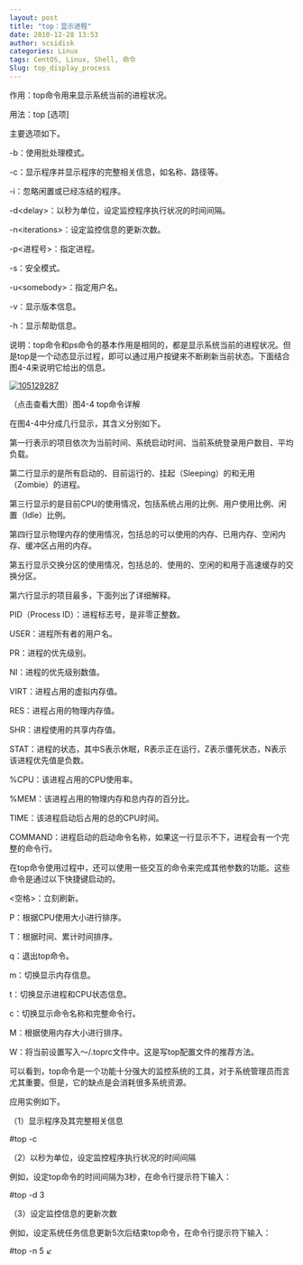 ```yaml
---
layout: post
title: "top：显示进程"
date: 2010-12-28 13:53
author: scsidisk
categories: Linux
tags: CentOS, Linux, Shell, 命令
Slug: top_display_process
---
```


作用：top命令用来显示系统当前的进程状况。

用法：top [选项]

主要选项如下。

-b：使用批处理模式。

-c：显示程序并显示程序的完整相关信息，如名称、路径等。

-i：忽略闲置或已经冻结的程序。

-d\<delay\>：以秒为单位，设定监控程序执行状况的时间间隔。

-n\<iterations\>：设定监控信息的更新次数。

-p\<进程号\>：指定进程。

-s：安全模式。

-u\<somebody\>：指定用户名。

-v：显示版本信息。

-h：显示帮助信息。

说明：top命令和ps命令的基本作用是相同的，都是显示系统当前的进程状况。但是top是一个动态显示过程，即可以通过用户按键来不断刷新当前状态。下面结合图4-4来说明它给出的信息。

[![105129287](/static/images/2010/12/105129287-300x134.jpg)](/static/images/2010/12/105129287.jpg)

（点击查看大图）图4-4 top命令详解

在图4-4中分成几行显示，其含义分别如下。

第一行表示的项目依次为当前时间、系统启动时间、当前系统登录用户数目、平均负载。

第二行显示的是所有启动的、目前运行的、挂起（Sleeping）的和无用（Zombie）的进程。

第三行显示的是目前CPU的使用情况，包括系统占用的比例、用户使用比例、闲置（Idle）比例。

第四行显示物理内存的使用情况，包括总的可以使用的内存、已用内存、空闲内存、缓冲区占用的内存。

第五行显示交换分区的使用情况，包括总的、使用的、空闲的和用于高速缓存的交换分区。

第六行显示的项目最多，下面列出了详细解释。

PID（Process ID）：进程标志号，是非零正整数。

USER：进程所有者的用户名。

PR：进程的优先级别。

NI：进程的优先级别数值。

VIRT：进程占用的虚拟内存值。

RES：进程占用的物理内存值。

SHR：进程使用的共享内存值。

STAT：进程的状态，其中S表示休眠，R表示正在运行，Z表示僵死状态，N表示该进程优先值是负数。

%CPU：该进程占用的CPU使用率。

%MEM：该进程占用的物理内存和总内存的百分比。

TIME：该进程启动后占用的总的CPU时间。

COMMAND：进程启动的启动命令名称，如果这一行显示不下，进程会有一个完整的命令行。

在top命令使用过程中，还可以使用一些交互的命令来完成其他参数的功能。这些命令是通过以下快捷键启动的。

\<空格\>：立刻刷新。

P：根据CPU使用大小进行排序。

T：根据时间、累计时间排序。

q：退出top命令。

m：切换显示内存信息。

t：切换显示进程和CPU状态信息。

c：切换显示命令名称和完整命令行。

M：根据使用内存大小进行排序。

W：将当前设置写入～/.toprc文件中。这是写top配置文件的推荐方法。

可以看到，top命令是一个功能十分强大的监控系统的工具，对于系统管理员而言尤其重要。但是，它的缺点是会消耗很多系统资源。

应用实例如下。

（1）显示程序及其完整相关信息

\#top -c

（2）以秒为单位，设定监控程序执行状况的时间间隔

例如，设定top命令的时间间隔为3秒，在命令行提示符下输入：

\#top -d 3

（3）设定监控信息的更新次数

例如，设定系统任务信息更新5次后结束top命令，在命令行提示符下输入：

\#top -n 5 ↙

<div class="posttagsblock">
</div>

